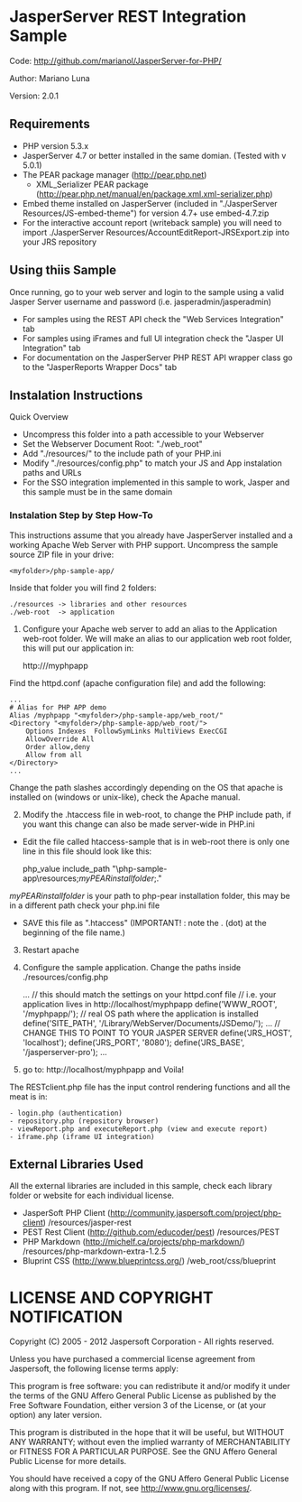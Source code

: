 JasperServer REST Integration Sample
========================================


Code: http://github.com/marianol/JasperServer-for-PHP/

Author: Mariano Luna

Version: 2.0.1

Requirements
------------

* PHP version 5.3.x
* JasperServer 4.7 or better installed in the same domian. (Tested with v 5.0.1)
* The PEAR package manager (http://pear.php.net)
  * XML_Serializer PEAR package (http://pear.php.net/manual/en/package.xml.xml-serializer.php) 
* Embed theme installed on JasperServer (included in "./JasperServer Resources/JS-embed-theme") for version 4.7+ use embed-4.7.zip 
* For the interactive account report (writeback sample) you will need to import ./JasperServer Resources/AccountEditReport-JRSExport.zip into your JRS repository

Using thiis Sample
------------------

Once running, go to your web server and login to the sample using a valid Jasper Server username and password (i.e. jasperadmin/jasperadmin)
* For samples using the REST API check the "Web Services Integration" tab
* For samples using iFrames and full UI integration check the "Jasper UI Integration" tab
* For documentation on the JasperServer PHP REST API wrapper class go to the "JasperReports Wrapper Docs" tab

Instalation Instructions
------------------------

Quick Overview

* Uncompress this folder into a path accessible to your Webserver
* Set the Webserver Document Root: "./web_root"
* Add "./resources/" to the include path of your PHP.ini
* Modify "./resources/config.php" to match your JS and App instalation paths and URLs
* For the SSO integration implemented in this sample to work, Jasper and this sample must be in the same domain 

### Instalation Step by Step How-To

This instructions assume that you already have JasperServer installed and a working Apache Web Server with PHP support.
Uncompress the sample source ZIP file in your drive:

	<myfolder>/php-sample-app/

Inside that folder you will find  2 folders:

	./resources -> libraries and other resources
	./web-root  -> application 

1) Configure your Apache web server to add an alias to the Application web-root folder. 
We will make an alias to our application web root folder, this will put our application in:

	http://<your-server-IP>/myphpapp 

Find the httpd.conf (apache configuration file) and add the following:

	...
	# Alias for PHP APP demo
	Alias /myphpapp "<myfolder>/php-sample-app/web_root/"
	<Directory "<myfolder>/php-sample-app/web_root/">
	    Options Indexes  FollowSymLinks MultiViews ExecCGI
	    AllowOverride All
	    Order allow,deny
	    Allow from all
	</Directory>
	...
	
Change the path slashes accordingly depending on the OS that apache is installed on (windows or unix-like), check the Apache manual.

2) Modify the .htaccess file in web-root, to change the PHP include path, if you want this change can also be made server-wide in PHP.ini

- Edit the file called htaccess-sample that is in web-root there is only one line in this file should look like this:

	php_value include_path "<myfolder>\php-sample-app\resources;_myPEARinstallfolder_;."

_myPEARinstallfolder_ is your path to php-pear installation folder, this may be in a different path check your php.ini file

- SAVE this file as ".htaccess"  (IMPORTANT! : note the . (dot) at the beginning of the file name.)

3) Restart apache


4) Configure the sample application. Change the paths inside ./resources/config.php

	...
	// this should match the settings on your httpd.conf file 
	// i.e. your application lives in http://localhost/myphpapp
	define('WWW_ROOT', '/myphpapp/');
	// real OS path where the application is installed
	define('SITE_PATH', '/Library/WebServer/Documents/JSDemo/'); 
	...
	// CHANGE THIS TO POINT TO YOUR JASPER SERVER
	define('JRS_HOST', 'localhost');
	define('JRS_PORT', '8080');
	define('JRS_BASE', '/jasperserver-pro');
	...

6) go to: http://localhost/myphpapp and Voila!


The RESTclient.php file has the input control rendering functions and all the meat is in:

	- login.php (authentication)
	- repository.php (repository browser)
	- viewReport.php and executeReport.php (view and execute report)
	- iframe.php (iframe UI integration)

External Libraries Used
-----------------------

All the external libraries are included in this sample, check each library folder or website for each individual license.

* JasperSoft PHP Client (http://community.jaspersoft.com/project/php-client) /resources/jasper-rest
* PEST Rest Client (http://github.com/educoder/pest) /resources/PEST
* PHP Markdown (http://michelf.ca/projects/php-markdown/) /resources/php-markdown-extra-1.2.5
* Bluprint CSS (http://www.blueprintcss.org/) /web_root/css/blueprint

LICENSE AND COPYRIGHT NOTIFICATION
==================================

 Copyright (C) 2005 - 2012 Jaspersoft Corporation - All rights reserved. 

 Unless you have purchased a commercial license agreement from Jaspersoft,
 the following license terms apply:

 This program is free software: you can redistribute it and/or modify
 it under the terms of the GNU Affero General Public License as
 published by the Free Software Foundation, either version 3 of the
 License, or (at your option) any later version.

 This program is distributed in the hope that it will be useful,
 but WITHOUT ANY WARRANTY; without even the implied warranty of
 MERCHANTABILITY or FITNESS FOR A PARTICULAR PURPOSE. See the
 GNU Affero  General Public License for more details.

 You should have received a copy of the GNU Affero General Public  License
 along with this program. If not, see <http://www.gnu.org/licenses/>.
